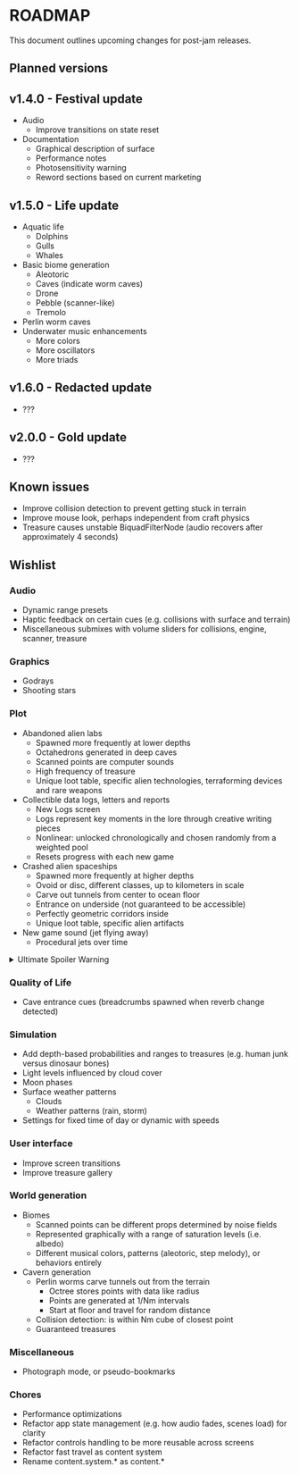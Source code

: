 # ROADMAP
This document outlines upcoming changes for post-jam releases.

## Planned versions
## v1.4.0 - Festival update
- Audio
  - Improve transitions on state reset
- Documentation
  - Graphical description of surface
  - Performance notes
  - Photosensitivity warning
  - Reword sections based on current marketing

## v1.5.0 - Life update
- Aquatic life
  - Dolphins
  - Gulls
  - Whales
- Basic biome generation
  - Aleotoric
  - Caves (indicate worm caves)
  - Drone
  - Pebble (scanner-like)
  - Tremolo
- Perlin worm caves
- Underwater music enhancements
  - More colors
  - More oscillators
  - More triads

## v1.6.0 - Redacted update
- ???

## v2.0.0 - Gold update
- ???

## Known issues
- Improve collision detection to prevent getting stuck in terrain
- Improve mouse look, perhaps independent from craft physics
- Treasure causes unstable BiquadFilterNode (audio recovers after approximately 4 seconds)

## Wishlist
### Audio
- Dynamic range presets
- Haptic feedback on certain cues (e.g. collisions with surface and terrain)
- Miscellaneous submixes with volume sliders for collisions, engine, scanner, treasure

### Graphics
- Godrays
- Shooting stars

### Plot
- Abandoned alien labs
  - Spawned more frequently at lower depths
  - Octahedrons generated in deep caves
  - Scanned points are computer sounds
  - High frequency of treasure
  - Unique loot table, specific alien technologies, terraforming devices and rare weapons
- Collectible data logs, letters and reports
  - New Logs screen
  - Logs represent key moments in the lore through creative writing pieces
  - Nonlinear: unlocked chronologically and chosen randomly from a weighted pool
  - Resets progress with each new game
- Crashed alien spaceships
  - Spawned more frequently at higher depths
  - Ovoid or disc, different classes, up to kilometers in scale
  - Carve out tunnels from center to ocean floor
  - Entrance on underside (not guaranteed to be accessible)
  - Perfectly geometric corridors inside
  - Unique loot table, specific alien artifacts
- New game sound (jet flying away)
  - Procedural jets over time

<details>
  <summary>Ultimate Spoiler Warning</summary>
  <ul>
    <li>Aliens wanted to peacefully immigrate to Earth.</li>
    <li>Alien leaders established a secret base on Earth.</li>
    <li>Convert UXO archetype to munitions, add Resistance side (more prevalent at lower depths) and more nouns.</li>
  </ul>
</details>

### Quality of Life
- Cave entrance cues (breadcrumbs spawned when reverb change detected)

### Simulation
- Add depth-based probabilities and ranges to treasures (e.g. human junk versus dinosaur bones)
- Light levels influenced by cloud cover
- Moon phases
- Surface weather patterns
  - Clouds
  - Weather patterns (rain, storm)
- Settings for fixed time of day or dynamic with speeds

### User interface
- Improve screen transitions
- Improve treasure gallery

### World generation
- Biomes
  - Scanned points can be different props determined by noise fields
  - Represented graphically with a range of saturation levels (i.e. albedo)
  - Different musical colors, patterns (aleotoric, step melody), or behaviors entirely
- Cavern generation
  - Perlin worms carve tunnels out from the terrain
    - Octree stores points with data like radius
    - Points are generated at 1/Nm intervals
    - Start at floor and travel for random distance
  - Collision detection: is within Nm cube of closest point
  - Guaranteed treasures

### Miscellaneous
- Photograph mode, or pseudo-bookmarks

### Chores
- Performance optimizations
- Refactor app state management (e.g. how audio fades, scenes load) for clarity
- Refactor controls handling to be more reusable across screens
- Refactor fast travel as content system
- Rename content.system.* as content.*
